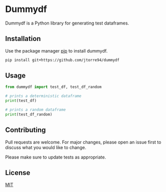 # Dummydf

Dummydf is a Python library for generating test dataframes.

## Installation

Use the package manager [pip](https://pip.pypa.io/en/stable/) to install dummydf.

```bash
pip install git+https://github.com/jtorre94/dummydf
```

## Usage

```python
from dummydf import test_df, test_df_random

# prints a deterministic dataframe
print(test_df)

# prints a random dataframe
print(test_df_random)
```

## Contributing
Pull requests are welcome. For major changes, please open an issue first to discuss what you would like to change.

Please make sure to update tests as appropriate.

## License
[MIT](https://choosealicense.com/licenses/mit/)

